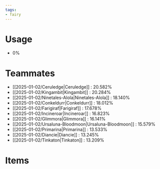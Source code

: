 ```yaml
---
tags:
- fairy
---
```

# Usage
- 0%
# Teammates
- [[2025-01-02/Ceruledge|Ceruledge]] : 20.582%
- [[2025-01-02/Kingambit|Kingambit]] : 20.284%
- [[2025-01-02/Ninetales-Alola|Ninetales-Alola]] : 18.140%
- [[2025-01-02/Conkeldurr|Conkeldurr]] : 18.012%
- [[2025-01-02/Farigiraf|Farigiraf]] : 17.678%
- [[2025-01-02/Incineroar|Incineroar]] : 16.823%
- [[2025-01-02/Glimmora|Glimmora]] : 16.141%
- [[2025-01-02/Ursaluna-Bloodmoon|Ursaluna-Bloodmoon]] : 15.579%
- [[2025-01-02/Primarina|Primarina]] : 13.533%
- [[2025-01-02/Diancie|Diancie]] : 13.245%
- [[2025-01-02/Tinkaton|Tinkaton]] : 13.209%
# Items